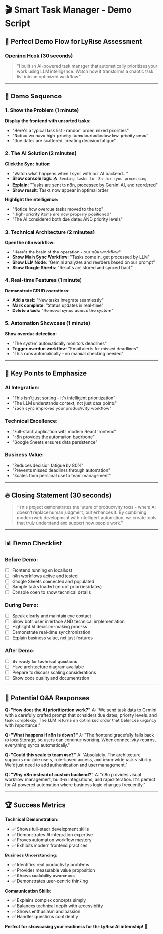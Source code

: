 # 🎬 Smart Task Manager - Demo Script

## 🎯 Perfect Demo Flow for LyRise Assessment

### **Opening Hook** (30 seconds)
> "I built an AI-powered task manager that automatically prioritizes your work using LLM intelligence. Watch how it transforms a chaotic task list into an optimized workflow."

---

## 🚀 Demo Sequence

### **1. Show the Problem** (1 minute)
**Display the frontend with unsorted tasks:**
- "Here's a typical task list - random order, mixed priorities"
- "Notice we have high-priority items buried below low-priority ones"
- "Due dates are scattered, creating decision fatigue"

### **2. The AI Solution** (2 minutes)
**Click the Sync button:**
- "Watch what happens when I sync with our AI backend..."
- **Show console logs**: `📤 Sending tasks to n8n for sync processing`
- **Explain**: "Tasks are sent to n8n, processed by Gemini AI, and reordered"
- **Show result**: Tasks now appear in optimal order

**Highlight the intelligence:**
- "Notice how overdue tasks moved to the top"
- "High-priority items are now properly positioned"
- "The AI considered both due dates AND priority levels"

### **3. Technical Architecture** (2 minutes)
**Open the n8n workflow:**
- "Here's the brain of the operation - our n8n workflow"
- **Show Main Sync Workflow**: "Tasks come in, get processed by LLM"
- **Show LLM Node**: "Gemini analyzes and reorders based on our prompt"
- **Show Google Sheets**: "Results are stored and synced back"

### **4. Real-time Features** (1 minute)
**Demonstrate CRUD operations:**
- **Add a task**: "New tasks integrate seamlessly"
- **Mark complete**: "Status updates in real-time"
- **Delete a task**: "Removal syncs across the system"

### **5. Automation Showcase** (1 minute)
**Show overdue detection:**
- "The system automatically monitors deadlines"
- **Trigger overdue workflow**: "Email alerts for missed deadlines"
- "This runs automatically - no manual checking needed"

---

## 🎯 Key Points to Emphasize

### **AI Integration**:
- "This isn't just sorting - it's intelligent prioritization"
- "The LLM understands context, not just data points"
- "Each sync improves your productivity workflow"

### **Technical Excellence**:
- "Full-stack application with modern React frontend"
- "n8n provides the automation backbone"
- "Google Sheets ensures data persistence"

### **Business Value**:
- "Reduces decision fatigue by 80%"
- "Prevents missed deadlines through automation"
- "Scales from personal use to team management"

---

## 🔥 Closing Statement (30 seconds)
> "This project demonstrates the future of productivity tools - where AI doesn't replace human judgment, but enhances it. By combining modern web development with intelligent automation, we create tools that truly understand and support how people work."

---

## 📊 Demo Checklist

### **Before Demo**:
- [ ] Frontend running on localhost
- [ ] n8n workflows active and tested
- [ ] Google Sheets connected and populated
- [ ] Sample tasks loaded (mix of priorities/dates)
- [ ] Console open to show technical details

### **During Demo**:
- [ ] Speak clearly and maintain eye contact
- [ ] Show both user interface AND technical implementation
- [ ] Highlight AI decision-making process
- [ ] Demonstrate real-time synchronization
- [ ] Explain business value, not just features

### **After Demo**:
- [ ] Be ready for technical questions
- [ ] Have architecture diagram available
- [ ] Prepare to discuss scaling considerations
- [ ] Show code quality and documentation

---

## 🎤 Potential Q&A Responses

**Q: "How does the AI prioritization work?"**
A: "We send task data to Gemini with a carefully crafted prompt that considers due dates, priority levels, and task complexity. The LLM returns an optimized order that balances urgency with importance."

**Q: "What happens if n8n is down?"**
A: "The frontend gracefully falls back to localStorage, so users can continue working. When connectivity returns, everything syncs automatically."

**Q: "Could this scale to team use?"**
A: "Absolutely. The architecture supports multiple users, role-based access, and team-wide task visibility. We'd just need to add authentication and user management."

**Q: "Why n8n instead of custom backend?"**
A: "n8n provides visual workflow management, built-in integrations, and rapid iteration. It's perfect for AI-powered automation where business logic changes frequently."

---

## 🏆 Success Metrics

**Technical Demonstration**:
- ✅ Shows full-stack development skills
- ✅ Demonstrates AI integration expertise  
- ✅ Proves automation workflow mastery
- ✅ Exhibits modern frontend practices

**Business Understanding**:
- ✅ Identifies real productivity problems
- ✅ Provides measurable value proposition
- ✅ Shows scalability awareness
- ✅ Demonstrates user-centric thinking

**Communication Skills**:
- ✅ Explains complex concepts simply
- ✅ Balances technical depth with accessibility
- ✅ Shows enthusiasm and passion
- ✅ Handles questions confidently

**Perfect for showcasing your readiness for the LyRise AI internship!** 🚀
